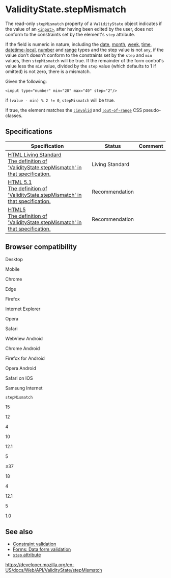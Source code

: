 ValidityState.stepMismatch
==========================

The read-only `stepMismatch` property of a `ValidityState` object indicates if the value of an [`<input>`](https://developer.mozilla.org/en-US/docs/Web/HTML/Element/input), after having been edited by the user, does not conform to the constraints set by the element's `step` attribute.

If the field is numeric in nature, including the [date](https://developer.mozilla.org/en-US/docs/Web/HTML/Element/input/date), [month](https://developer.mozilla.org/en-US/docs/Web/HTML/Element/input/month), [week](https://developer.mozilla.org/en-US/docs/Web/HTML/Element/input/week), [time](https://developer.mozilla.org/en-US/docs/Web/HTML/Element/input/time), [datetime-local](https://developer.mozilla.org/en-US/docs/Web/HTML/Element/input/datetime-local), [number](https://developer.mozilla.org/en-US/docs/Web/HTML/Element/input/number) and [range](https://developer.mozilla.org/en-US/docs/Web/HTML/Element/input/range) types and the step value is not `any`, if the value don't doesn't conform to the constraints set by the `step` and `min` values, then `stepMismatch` will be true. If the remainder of the form control's value less the `min` value, divided by the `step` value (which defaults to 1 if omitted) is not zero, there is a mismatch.

Given the following:

    <input type="number" min="20" max="40" step="2"/>

if `(value - min) % 2 != 0`, `stepMismatch` will be true.

If true, the element matches the [`:invalid`](https://developer.mozilla.org/en-US/docs/Web/CSS/:invalid) and [`:out-of-range`](https://developer.mozilla.org/en-US/docs/Web/CSS/:out-of-range) CSS pseudo-classes.

Specifications
--------------

<table><thead><tr class="header"><th>Specification</th><th>Status</th><th>Comment</th></tr></thead><tbody><tr class="odd"><td><a href="https://html.spec.whatwg.org/multipage/constraints.html#dom-validitystate-stepmismatch">HTML Living Standard<br />
<span class="small">The definition of 'ValidityState.stepMismatch' in that specification.</span></a></td><td><span class="spec-living">Living Standard</span></td><td></td></tr><tr class="even"><td><a href="https://www.w3.org/TR/html51/sec-forms.html#dom-validitystate-stepmismatch">HTML 5.1<br />
<span class="small">The definition of 'ValidityState.stepMismatch' in that specification.</span></a></td><td><span class="spec-rec">Recommendation</span></td><td></td></tr><tr class="odd"><td><a href="https://www.w3.org/TR/html52/forms.html#dom-validitystate-stepmismatch">HTML5<br />
<span class="small">The definition of 'ValidityState.stepMismatch' in that specification.</span></a></td><td><span class="spec-rec">Recommendation</span></td><td></td></tr></tbody></table>

Browser compatibility
---------------------

Desktop

Mobile

Chrome

Edge

Firefox

Internet Explorer

Opera

Safari

WebView Android

Chrome Android

Firefox for Android

Opera Android

Safari on IOS

Samsung Internet

`stepMismatch`

15

12

4

10

12.1

5

≤37

18

4

12.1

5

1.0

See also
--------

-   [Constraint validation](https://developer.mozilla.org/en-US/docs/Web/Guide/HTML/HTML5/Constraint_validation)
-   [Forms: Data form validation](https://developer.mozilla.org/en-US/docs/Learn/Forms/Form_validation)
-   [`step` attribute](https://developer.mozilla.org/en-US/docs/Web/HTML/Attributes/step)

<a href="https://developer.mozilla.org/en-US/docs/Web/API/ValidityState/stepMismatch" class="_attribution-link">https://developer.mozilla.org/en-US/docs/Web/API/ValidityState/stepMismatch</a>
